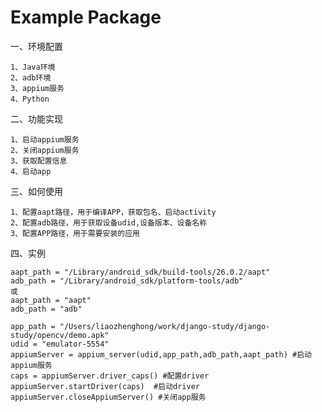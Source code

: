 # Example Package

一、环境配置

    1、Java环境
    2、adb环境
    3、appium服务
    4、Python

二、功能实现

    1、启动appium服务
    2、关闭appium服务
    3、获取配置信息
    4、启动app
    
三、如何使用
    
    1、配置aapt路径，用于编译APP，获取包名、启动activity
    2、配置adb路径，用于获取设备udid,设备版本、设备名称
    3、配置APP路径，用于需要安装的应用
    
四、实例
    
    aapt_path = "/Library/android_sdk/build-tools/26.0.2/aapt"
    adb_path = "/Library/android_sdk/platform-tools/adb"
    或
    aapt_path = "aapt"
    adb_path = "adb"
    
    app_path = "/Users/liaozhenghong/work/django-study/django-study/opencv/demo.apk"
    udid = "emulator-5554"
    appiumServer = appium_server(udid,app_path,adb_path,aapt_path) #启动appium服务
    caps = appiumServer.driver_caps() #配置driver
    appiumServer.startDriver(caps)  #启动driver
    appiumServer.closeAppiumServer() #关闭app服务
    
    
    

